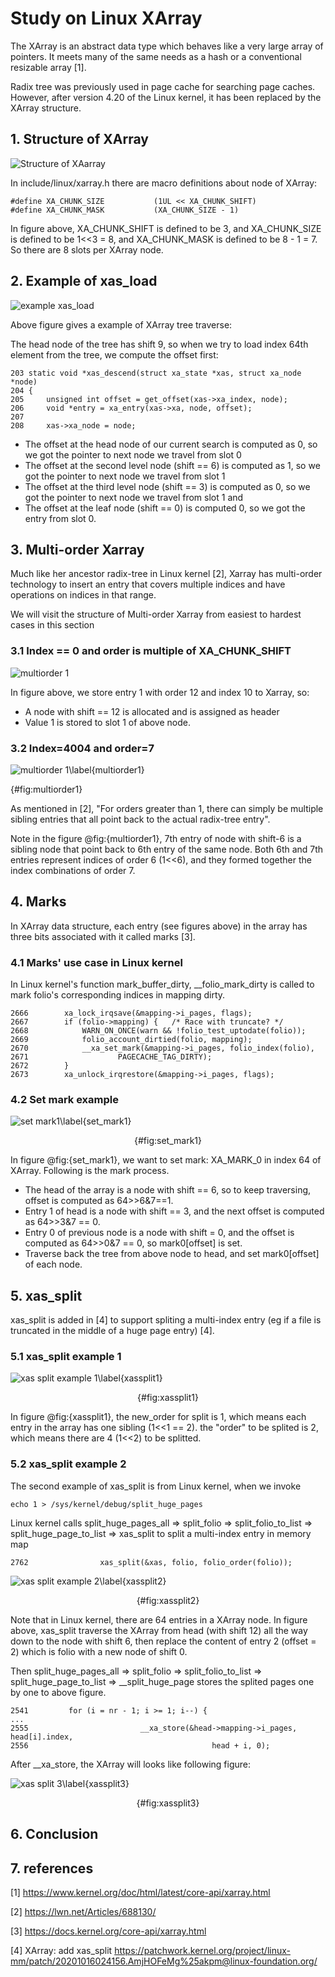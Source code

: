 ﻿# Study on Linux XArray

The XArray is an abstract data type which behaves like a very large array of pointers. It meets many of the same needs as a hash or a conventional resizable array [1].

Radix tree was previously  used in page cache for searching page caches. However, after version 4.20 of the Linux kernel, it has been replaced by the XArray structure.

## 1. Structure of XArray 

![Structure of XAarray](Overview.svg)

In include/linux/xarray.h there are macro definitions about node of XArray:
```
#define XA_CHUNK_SIZE           (1UL << XA_CHUNK_SHIFT)
#define XA_CHUNK_MASK           (XA_CHUNK_SIZE - 1)
```
In figure above, XA_CHUNK_SHIFT is defined to be 3, and XA_CHUNK_SIZE is defined to be 1<<3 = 8, and XA_CHUNK_MASK is defined to be 8 - 1 = 7. So there are 8 slots per XArray node.

## 2. Example of xas_load
![example xas_load](traverse.svg)


Above figure gives a example of XArray tree traverse:

The head node of the tree has shift 9, so when we try to load index 64th element from the tree,
we compute the offset first:
```
203	static void *xas_descend(struct xa_state *xas, struct xa_node *node)
204	{
205		unsigned int offset = get_offset(xas->xa_index, node);
206		void *entry = xa_entry(xas->xa, node, offset);
207	
208		xas->xa_node = node;
```
* The offset at the head node of our current search is computed as 0, so we got the pointer to next node we travel from slot 0
* The offset at the second level node (shift == 6) is computed as 1, so we got the pointer to next node we travel from slot 1
* The offset at the third level node (shift == 3) is computed as 0, so we got the pointer to next node we travel from slot 1 and
* The offset at the leaf node (shift == 0) is computed 0, so we got the entry from slot 0.

## 3. Multi-order Xarray
Much like her ancestor radix-tree in Linux kernel [2], Xarray has multi-order technology to
insert an entry that covers multiple indices and have operations on indices in that range.

We will visit the structure of Multi-order Xarray from easiest to hardest cases in this section

### 3.1 Index == 0 and order is multiple of XA_CHUNK_SHIFT
![multiorder 1](multi-order-1.svg)

In figure above, we store entry 1 with order 12 and index 10 to Xarray, so:
* A node with shift == 12 is allocated and is assigned as header
* Value 1 is stored to slot 1 of above node.

### 3.2 Index=4004 and order=7
![multiorder 1\label{multiorder1}](multi-order-2.svg)
<div>
    {#fig:multiorder1}
</div>


As mentioned in [2], "For orders greater than 1, there can 
simply be multiple sibling entries that all point back to 
the actual radix-tree entry".

Note in the figure @fig:{multiorder1}, 7th entry of node with shift-6 is
a sibling node that point back to 6th entry of the same node. Both 6th
and 7th entries represent indices of order 6 (1<<6), and they formed
together the index combinations of order 7.
 
## 4. Marks
In XArray data structure, each entry (see figures above) in the array has three bits associated with it called marks [3].

### 4.1 Marks' use case in Linux kernel
In Linux kernel's function mark_buffer_dirty, __folio_mark_dirty is called to mark folio's
corresponding indices in mapping dirty.
```
2666		xa_lock_irqsave(&mapping->i_pages, flags);
2667		if (folio->mapping) {	/* Race with truncate? */
2668			WARN_ON_ONCE(warn && !folio_test_uptodate(folio));
2669			folio_account_dirtied(folio, mapping);
2670			__xa_set_mark(&mapping->i_pages, folio_index(folio),
2671					PAGECACHE_TAG_DIRTY);
2672		}
2673		xa_unlock_irqrestore(&mapping->i_pages, flags);
```

### 4.2 Set mark example

![set mark1\label{set_mark1}](set_mark1.svg)

<p style="text-align: center;">{#fig:set_mark1}</p>

In figure @fig:{set_mark1}, we want to set mark: XA_MARK_0 in index 64 of XArray. Following is the mark process.

* The head of the array is a node with shift == 6, so to keep traversing, offset is computed as 64>>6&7==1.
* Entry 1 of head is a node with shift == 3, and the next offset is computed as 64>>3&7 == 0.
* Entry 0 of previous node is a node with shift = 0, and the offset is computed as 64>>0&7 == 0, so mark0[offset] is set.
* Traverse back the tree from above node to head, and set mark0[offset] of each node.

## 5. xas_split

xas_split is added in [4] to support spliting a multi-index entry (eg if a file is truncated in
the middle of a huge page entry) [4].

### 5.1 xas_split example 1

![xas split example 1\label{xassplit1}](Split-1.svg)

<p style="text-align: center;">{#fig:xassplit1}</p>

In figure @fig:{xassplit1}, the new_order for split is 1, which means each entry in the array has one sibling (1<<1 == 2). the "order" to be splited is 2, which means there are 4 (1<<2) to be splitted.

### 5.2 xas_split example 2

The second example of xas_split is from Linux kernel, when we invoke
```
echo 1 > /sys/kernel/debug/split_huge_pages
```
Linux kernel calls split_huge_pages_all => split_folio => split_folio_to_list => split_huge_page_to_list => xas_split to split
a multi-index entry in memory map
```
2762				xas_split(&xas, folio, folio_order(folio));
```

![xas split example 2\label{xassplit2}](Split-2.svg)

<p style="text-align: center;">{#fig:xassplit2}</p>

Note that in Linux kernel, there are 64 entries in a XArray node.
In figure above, xas_split traverse the XArray from head (with shift 12) all
the way down to the node with shift 6, then replace the content of entry 2 (offset = 2)
which is folio with a new node of shift 0.

Then split_huge_pages_all => split_folio => split_folio_to_list => split_huge_page_to_list => __split_huge_page stores the
splited pages one by one to above figure.
```
2541         for (i = nr - 1; i >= 1; i--) {
...
2555                         __xa_store(&head->mapping->i_pages, head[i].index,
2556                                         head + i, 0);
```

After __xa_store, the XArray will looks like following figure:

![xas split 3\label{xassplit3}](Split-3.svg)

<p style="text-align: center;">{#fig:xassplit3}</p>

## 6. Conclusion


## 7. references
[1] https://www.kernel.org/doc/html/latest/core-api/xarray.html

[2] https://lwn.net/Articles/688130/

[3] https://docs.kernel.org/core-api/xarray.html

[4] XArray: add xas_split https://patchwork.kernel.org/project/linux-mm/patch/20201016024156.AmjHOFeMg%25akpm@linux-foundation.org/
